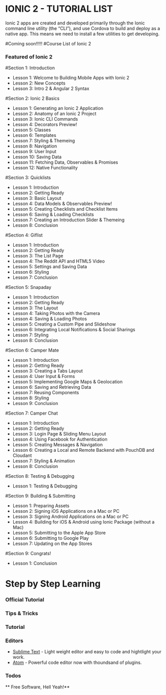 # IONIC 2 - TUTORIAL LIST

Ionic 2 apps are created and developed primarily through the Ionic command line utility (the “CLI”), and use Cordova to build and deploy as a native app. This means we need to install a few utilities to get developing.

#Coming soon!!!!!
#Course List of Ionic 2

### Featured of Ionic 2


#Section 1: Introduction
* Lesson 1: Welcome to Building Mobile Apps with Ionic 2
* Lesson 2: New Concepts
* Lesson 3: Intro 2 & Angular 2 Syntax

#Section 2: Ionic 2 Basics
* Lesson 1: Generating an Ionic 2 Application
* Lesson 2: Anatomy of an Ionic 2 Project
* Lesson 3: Ionic CLI Commands
* Lesson 4: Decorators Preview!
* Lesson 5: Classes
* Lesson 6: Templates
* Lesson 7: Styling & Themeing
* Lesson 8: Navigation
* Lesson 9: User Input
* Lesson 10: Saving Data
* Lesson 11: Fetching Data, Observables & Promises
* Lesson 12: Native Functionality

#Section 3: Quicklists
* Lesson 1: Introduction
* Lesson 2: Getting Ready
* Lesson 3: Basic Layout
* Lesson 4: Data Models & Observables Preview!
* Lesson 5: Creating Checklists and Checklist Items
* Lesson 6: Saving & Loading Checklists
* Lesson 7: Creating an Introduction Slider & Themeing
* Lesson 8: Conclusion

#Section 4: Giflist
* Lesson 1: Introduction
* Lesson 2: Getting Ready
* Lesson 3: The List Page
* Lesson 4: The Reddit API and HTML5 Video
* Lesson 5: Settings and Saving Data
* Lesson 6: Styling
* Lesson 7: Conclusion

#Section 5: Snapaday
* Lesson 1: Introduction
* Lesson 2: Getting Ready
* Lesson 3: The Layout
* Lesson 4: Taking Photos with the Camera
* Lesson 4: Saving & Loading Photos
* Lesson 5: Creating a Custom Pipe and Slideshow
* Lesson 6: Integrating Local Notifications & Social Sharings
* Lesson 7: Styling
* Lesson 8: Conclusion

#Section 6: Camper Mate
* Lesson 1: Introduction
* Lesson 2: Getting Ready
* Lesson 3: Creating a Tabs Layout
* Lesson 4: User Input & Forms
* Lesson 5: Implementing Google Maps & Geolocation
* Lesson 6: Saving and Retrieving Data
* Lesson 7: Reusing Components
* Lesson 8: Styling
* Lesson 9: Conclusion

#Section 7: Camper Chat
* Lesson 1: Introduction
* Lesson 2: Getting Ready
* Lesson 3: Login Page & Sliding Menu Layout
* Lesson 4: Using Facebook for Authentication
* Lesson 5: Creating Messages & Navigation
* Lesson 6: Creating a Local and Remote Backend with PouchDB and Cloudant
* Lesson 7: Styling & Animation
* Lesson 8: Conclusion

#Section 8: Testing & Debugging
* Lesson 1: Testing & Debugging

#Section 9: Building & Submitting
* Lesson 1: Preparing Assets
* Lesson 2: Signing iOS Applications on a Mac or PC
* Lesson 3: Signing Android Applications on a Mac or PC
* Lesson 4: Building for iOS & Android using Ionic Package (without a Mac)
* Lesson 5: Submitting to the Apple App Store
* Lesson 6: Submitting to Google Play
* Lesson 7: Updating on the App Stores

#Section 9: Congrats!
* Lesson 1: Conclusion

# Step by Step Learning

### Official Tutorial

### Tips & Tricks


### Tutorial


### Editors

* [Sublime Text] - Light weight editor and easy to code and hightlight your work.
* [Atom] - Powerful code editor now with thoundsand of plugins.

### Todos



** Free Software, Hell Yeah!** 

[//]: # (These are reference links used in the body of this note and get stripped out when the markdown processor does its job. There is no need to format nicely because it shouldn't be seen. Thanks SO - http://stackoverflow.com/questions/4823468/store-comments-in-markdown-syntax)

   [Sublime Text]: <https://www.sublimetext.com/>
   [Atom]: <https://atom.io/>

